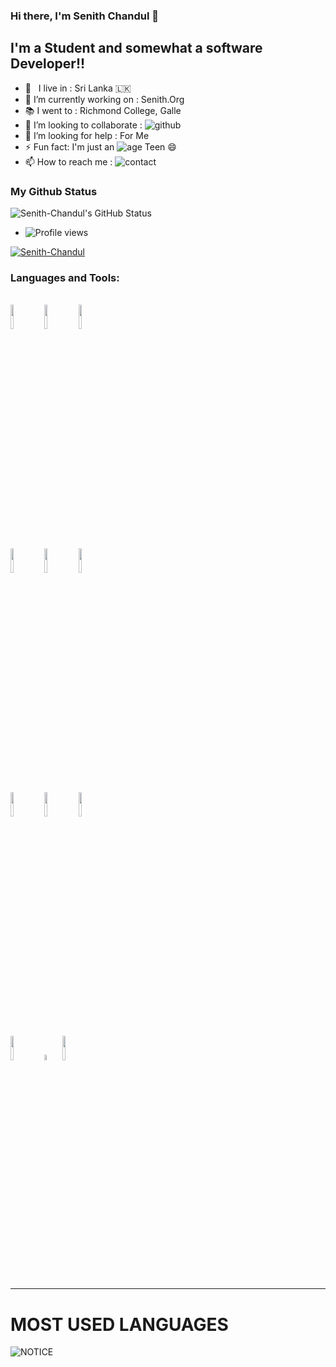 ### Hi there, I'm Senith Chandul 👋

## I'm a Student and somewhat a software Developer!!

- 🚶‍ &nbsp; I live in : Sri Lanka 🇱🇰 <br>
- 🔭 I’m currently working on : Senith.Org <br>
- 📚 I went to : Richmond College, Galle <br>
- 👯 I’m looking to collaborate : ![github](https://img.shields.io/badge/On-Github-black) <br>
- 🤔 I’m looking for help : For Me <br>
- ⚡ Fun fact: I'm just an ![age](https://img.shields.io/badge/Age-15-yellow) Teen 😄
- 📫 How to reach me : ![contact](https://img.shields.io/badge/Contact%20me-On%20Telegram-blue)

### My Github Status

![Senith-Chandul's GitHub Status](https://github-readme-stats.vercel.app/api?username=Senith-Chandul&theme=dark&show_icons=true)

- ![Profile views](https://gpvc.arturio.dev/Senith-Chandul)

<p align="left"> <a target="_blank" href="https://github.com/ryo-ma/github-profile-trophy"><img src="https://github-profile-trophy.vercel.app/?username=Senith-Chandul&theme=alduin" alt="Senith-Chandul" /></a> </p>

### Languages and Tools:

<p align ="left">
  <br />
  <code><img width="10%"  src="https://www.vectorlogo.zone/logos/json/json-ar21.svg"></code>
  <code><img width="10%"   src="https://www.vectorlogo.zone/logos/git-scm/git-scm-ar21.svg"></code>
  <code><img width="10%"   src="https://www.vectorlogo.zone/logos/python/python-ar21.svg"></code>
  <br />
  <code><img width="10%"  src="https://www.vectorlogo.zone/logos/mysql/mysql-ar21.svg"></code>
  <code><img width="10%"  src="https://www.vectorlogo.zone/logos/sqlite/sqlite-ar21.svg"></code>
  <code><img width="10%"  src="https://www.vectorlogo.zone/logos/firebase/firebase-ar21.svg"></code>
  <br />
  <code><img width="10%"  src="https://www.vectorlogo.zone/logos/w3_html5/w3_html5-ar21.svg"></code>
  <code><img width="10%"  src="https://www.vectorlogo.zone/logos/github/github-ar21.svg"></code>
  <code><img width="10%"  src="https://www.vectorlogo.zone/logos/gitlab/gitlab-ar21.svg"></code>
  <br>
  <code><img width="10%" src="https://www.vectorlogo.zone/logos/w3_html5/w3_html5-ar21.svg"></code>
  <code><img width="5%" src="https://upload.wikimedia.org/wikipedia/commons/thumb/d/d5/CSS3_logo_and_wordmark.svg/1200px-CSS3_logo_and_wordmark.svg.png"></code>
  <code><img width="10%" src="https://www.vectorlogo.zone/logos/javascript/javascript-ar21.svg"></code>
</p>

---

# MOST USED LANGUAGES

![NOTICE](https://github-readme-stats.vercel.app/api/top-langs/?username=Senith-Chandul&theme=dark&show_icons=true)
